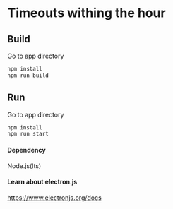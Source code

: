 # Timeouts withing the hour

## Build
Go to app directory
```bash
npm install
npm run build
```

## Run
Go to app directory
```bash
npm install
npm run start
```

#### Dependency
Node.js(lts)

#### Learn about electron.js
https://www.electronjs.org/docs
